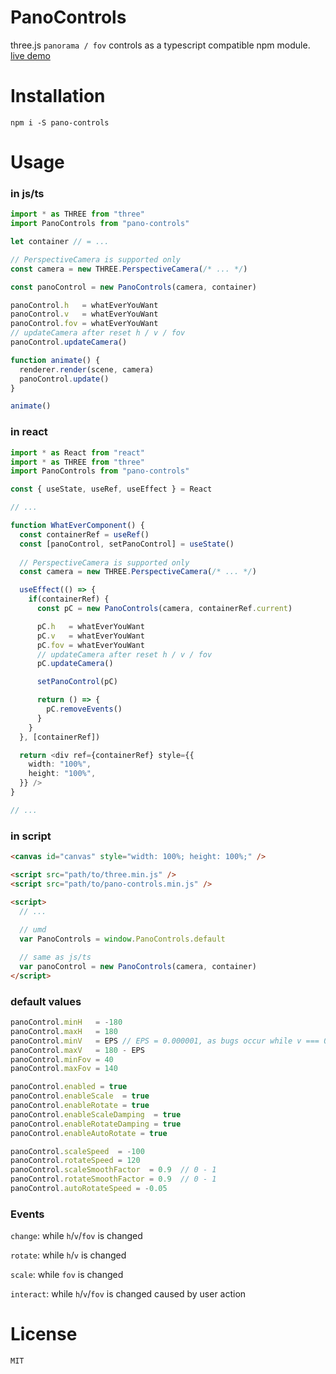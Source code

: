 # PanoControls

three.js `panorama / fov` controls as a typescript compatible npm module. [live demo](https://xiaomingtang.github.io/pano-controls/examples/)

# Installation

```
npm i -S pano-controls
```

# Usage

### in js/ts

```javascript
import * as THREE from "three"
import PanoControls from "pano-controls"

let container // = ...

// PerspectiveCamera is supported only
const camera = new THREE.PerspectiveCamera(/* ... */)

const panoControl = new PanoControls(camera, container)

panoControl.h   = whatEverYouWant
panoControl.v   = whatEverYouWant
panoControl.fov = whatEverYouWant
// updateCamera after reset h / v / fov
panoControl.updateCamera()

function animate() {
  renderer.render(scene, camera)
  panoControl.update()
}

animate()
```
### in react

``` typescript
import * as React from "react"
import * as THREE from "three"
import PanoControls from "pano-controls"

const { useState, useRef, useEffect } = React

// ...

function WhatEverComponent() {
  const containerRef = useRef()
  const [panoControl, setPanoControl] = useState()
  
  // PerspectiveCamera is supported only
  const camera = new THREE.PerspectiveCamera(/* ... */)

  useEffect(() => {
    if(containerRef) {
      const pC = new PanoControls(camera, containerRef.current)

      pC.h   = whatEverYouWant
      pC.v   = whatEverYouWant
      pC.fov = whatEverYouWant
      // updateCamera after reset h / v / fov
      pC.updateCamera()

      setPanoControl(pC)

      return () => {
        pC.removeEvents()
      }
    }
  }, [containerRef])

  return <div ref={containerRef} style={{
    width: "100%",
    height: "100%",
  }} />
}

// ...
```

### in script

``` html
<canvas id="canvas" style="width: 100%; height: 100%;" />

<script src="path/to/three.min.js" />
<script src="path/to/pano-controls.min.js" />

<script>
  // ...
  
  // umd
  var PanoControls = window.PanoControls.default

  // same as js/ts
  var panoControl = new PanoControls(camera, container)
</script>
```

### default values

``` javascript
panoControl.minH   = -180
panoControl.maxH   = 180
panoControl.minV   = EPS // EPS = 0.000001, as bugs occur while v === 0 or 180
panoControl.maxV   = 180 - EPS
panoControl.minFov = 40
panoControl.maxFov = 140

panoControl.enabled = true
panoControl.enableScale  = true
panoControl.enableRotate = true
panoControl.enableScaleDamping  = true
panoControl.enableRotateDamping = true
panoControl.enableAutoRotate = true

panoControl.scaleSpeed  = -100
panoControl.rotateSpeed = 120
panoControl.scaleSmoothFactor  = 0.9  // 0 - 1
panoControl.rotateSmoothFactor = 0.9  // 0 - 1
panoControl.autoRotateSpeed = -0.05
```

### Events

`change`: while `h`/`v`/`fov` is changed    

`rotate`: while `h`/`v` is changed    

`scale`: while `fov` is changed    

`interact`: while `h`/`v`/`fov` is changed caused by user action    

# License

```
MIT
```
